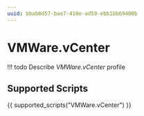 ```yaml
---
uuid: bbab0d57-bae7-410e-ad59-ebb1bb69400b
---
```



# VMWare.vCenter


<!-- prettier-ignore -->
!!! todo
    Describe *VMWare.vCenter* profile

## Supported Scripts

{{ supported_scripts("VMWare.vCenter") }}
